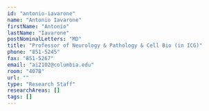 ```yaml
---
id: "antonio-iavarone"
name: "Antonio Iavarone"
firstName: "Antonio"
lastName: "Iavarone"
postNominalLetters: "MD"
title: "Professor of Neurology & Pathology & Cell Bio (in ICG)"
phone: "851-5245"
fax: "851-5267"
email: "ai2102@columbia.edu"
room: "407B"
url: ""
type: "Research Staff"
researchAreas: []
tags: []
---
```

